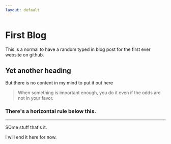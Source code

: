 ```yaml
---
layout: default
---
```



# First Blog

This is a normal to have a random typed in blog post for the first ever website on github. 

## Yet another heading

But there is no content in my mind to put it out here 

> When something is important enough, you do it even if the odds are not in your favor.


### There's a horizontal rule below this.

* * *
SOme stuff that's it.

I will end it here for now.
